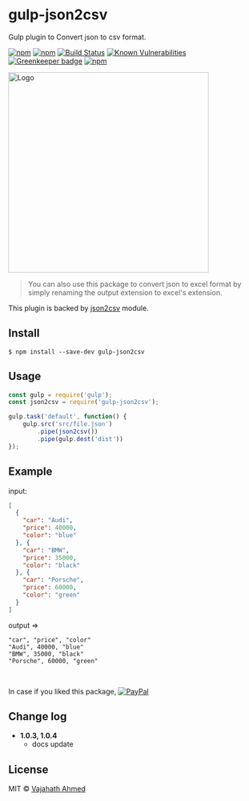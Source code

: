 # gulp-json2csv

Gulp plugin to Convert json to csv format.

[![npm](https://img.shields.io/badge/Gulp-Plugin-red.svg)](https://www.npmjs.com/package/gulp-json2csv) [![npm](https://img.shields.io/npm/v/gulp-json2csv.svg)](https://www.npmjs.com/package/gulp-json2csv)
[![Build Status](https://travis-ci.org/vajahath/gulp-json2csv.svg?branch=master)](https://travis-ci.org/vajahath/gulp-json2csv)
[![Known Vulnerabilities](https://snyk.io/test/npm/gulp-json2csv/badge.svg)](https://snyk.io/test/npm/gulp-json2csv)
[![Greenkeeper badge](https://badges.greenkeeper.io/vajahath/gulp-json2csv.svg)](https://greenkeeper.io/)
[![npm](https://img.shields.io/npm/dt/gulp-json2csv.svg)](https://www.npmjs.com/package/gulp-json2csv)

<img src="https://raw.githubusercontent.com/vajahath/gulp-json2csv/master/media/logo.jpg" alt="Logo" width=400/>

> You can also use this package to convert json to excel format by simply renaming the output extension to excel's extension.

This plugin is backed by [json2csv](https://www.npmjs.com/package/json2csv) module.

## Install

```
$ npm install --save-dev gulp-json2csv
```

## Usage

```js
const gulp = require('gulp');
const json2csv = require('gulp-json2csv');

gulp.task('default', function() {
	gulp.src('src/file.json')
		.pipe(json2csv())
		.pipe(gulp.dest('dist'))
});
```
## Example

input:
```json
[
  {
    "car": "Audi",
    "price": 40000,
    "color": "blue"
  }, {
    "car": "BMW",
    "price": 35000,
    "color": "black"
  }, {
    "car": "Porsche",
    "price": 60000,
    "color": "green"
  }
]
```
output =>
```
"car", "price", "color"
"Audi", 40000, "blue"
"BMW", 35000, "black"
"Porsche", 60000, "green"
```
<br>

In case if you liked this package, [![PayPal][badge_paypal_donate]][paypal-donations]

## Change log
- **1.0.3, 1.0.4**
  - docs update

## License

MIT © [Vajahath Ahmed](https://facebook.com/vajahath.ahmed)

[badge_paypal_donate]: https://cdn.rawgit.com/vajahath/cloud-codes/a01f087f/badges/paypal_donate.svg
[paypal-donations]: https://paypal.me/vajahath
